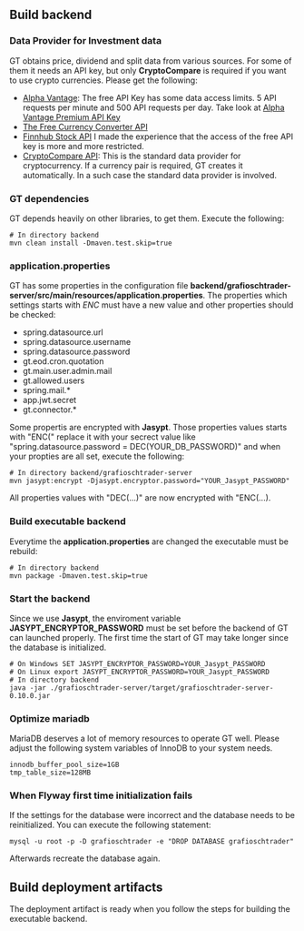 ## Build backend
### Data Provider for Investment data
GT obtains price, dividend and split data from various sources. For some of them it needs an API key, but only **CryptoCompare** is required if you want to use crypto currencies. Please get the following:  
- [Alpha Vantage](//www.alphavantage.co/): The free API Key has some data access limits. 5 API requests per minute and 500 API requests per day. Take look at [Alpha Vantage Premium API Key](//www.alphavantage.co/premium/)
- [The Free Currency Converter API](//free.currencyconverterapi.com/)
- [Finnhub Stock API](//finnhub.io/) I made the experience that the access of the free API key is more and more restricted.
- [CryptoCompare API](//min-api.cryptocompare.com/): This is the standard data provider for cryptocurrency. If a currency pair is required, GT creates it automatically. In a such case the standard data provider is involved.
### GT dependencies
GT depends heavily on other libraries, to get them. Execute the following:
```
# In directory backend
mvn clean install -Dmaven.test.skip=true
```
### application.properties
GT has some properties in the configuration file **backend/grafioschtrader-server/src/main/resources/application.properties**. The properties which settings starts with *ENC* must have a new value and other properties should be checked:
- spring.datasource.url
- spring.datasource.username
- spring.datasource.password
- gt.eod.cron.quotation
- gt.main.user.admin.mail
- gt.allowed.users
- spring.mail.*
- app.jwt.secret
- gt.connector.*

Some propertis are encrypted with **Jasypt**. Those properties values starts with "ENC(" replace it with your secrect value like "spring.datasource.password = DEC(YOUR_DB_PASSWORD)" and when your propties are all set, execute the following:

```
# In directory backend/grafioschtrader-server
mvn jasypt:encrypt -Djasypt.encryptor.password="YOUR_Jasypt_PASSWORD"
```
All properties values with "DEC(...)" are now encrypted with "ENC(...).

### Build executable backend
Everytime the **application.properties** are changed the executable must be rebuild:
```
# In directory backend
mvn package -Dmaven.test.skip=true
```
### Start the backend
Since we use **Jasypt**, the enviroment variable **JASYPT_ENCRYPTOR_PASSWORD** must be set before the backend of GT can launched properly.  The first time the start of GT may take longer since the database is initialized.
```
# On Windows SET JASYPT_ENCRYPTOR_PASSWORD=YOUR_Jasypt_PASSWORD 
# On Linux export JASYPT_ENCRYPTOR_PASSWORD=YOUR_Jasypt_PASSWORD
# In directory backend
java -jar ./grafioschtrader-server/target/grafioschtrader-server-0.10.0.jar
```
### Optimize mariadb
MariaDB deserves a lot of memory resources to operate GT well. Please adjust the following system variables of InnoDB to your system needs.
```
innodb_buffer_pool_size=1GB
tmp_table_size=128MB
```

### When Flyway first time initialization fails
If the settings for the database were incorrect and the database needs to be reinitialized. You can execute the following statement:
```
mysql -u root -p -D grafioschtrader -e "DROP DATABASE grafioschtrader"
```
Afterwards recreate the database again.
## Build deployment artifacts
The deployment artifact is ready when you follow the steps for building the executable backend. 
